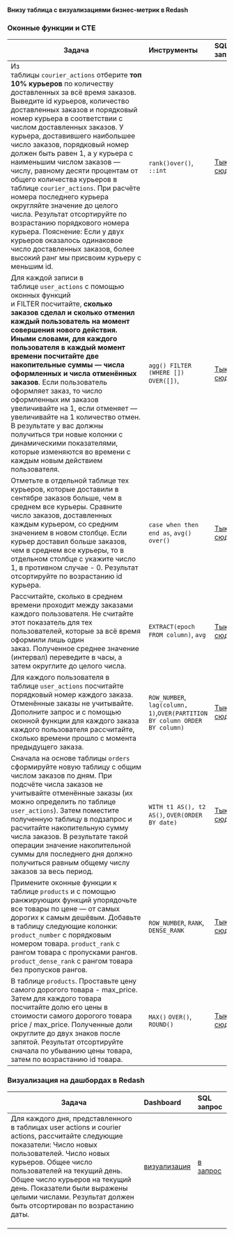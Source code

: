 #### Внизу таблица с визуализациями бизнес-метрик в Redash
### Оконные функции и CTE
| **Задача** | **Инструменты** | **SQL запрос** |
| -------------------- | :--------------------- | :--------------------- |
|Из таблицы `courier_actions` отберите **топ 10% курьеров** по количеству доставленных за всё время заказов. Выведите id курьеров, количество доставленных заказов и порядковый номер курьера в соответствии с числом доставленных заказов. У курьера, доставившего наибольшее число заказов, порядковый номер должен быть равен 1, а у курьера с наименьшим числом заказов —  числу, равному десяти процентам от общего количества курьеров в таблице `courier_actions`. При расчёте номера последнего курьера округляйте значение до целого числа. Результат отсортируйте по возрастанию порядкового номера курьера. Пояснение: Если у двух курьеров оказалось одинаковое число доставленных заказов, более высокий ранг мы присвоим курьеру с меньшим id.|`rank()over()`, `::int`|[Тык сюда](https://github.com/INLAE/SQL_karpov_course/blob/master/8.sql)|
|Для каждой записи в таблице `user_actions` с помощью оконных функций и FILTER посчитайте, **сколько заказов сделал и сколько отменил каждый пользователь на момент совершения нового действия. Иными словами, для каждого пользователя в каждый момент времени посчитайте две накопительные суммы — числа оформленных и числа отменённых заказов**. Если пользователь оформляет заказ, то число оформленных им заказов увеличивайте на 1, если отменяет — увеличивайте на 1 количество отмен. В результате у вас должны получиться три новые колонки с динамическими показателями, которые изменяются во времени с каждым новым действием пользователя.|`agg() FILTER (WHERE []) OVER([])`, |[Тык сюда](https://github.com/INLAE/SQL_karpov_course/blob/master/7.sql)|
|Отметьте в отдельной таблице тех курьеров, которые доставили в сентябре заказов больше, чем в среднем все курьеры. Сравните число заказов, доставленных каждым курьером, со средним значением в новом столбце. Если курьер доставил больше заказов, чем в среднем все курьеры, то в отдельном столбце с укажите число 1, в противном случае - 0. Результат отсортируйте по возрастанию id курьера.|`case when then end as`, `avg() over()`|[Тык сюда](https://github.com/INLAE/SQL_karpov_course/blob/master/6.sql)|
|Рассчитайте, сколько в среднем времени проходит между заказами каждого пользователя. Не считайте этот показатель для тех пользователей, которые за всё время оформили лишь один заказ. Полученное среднее значение (интервал) переведите в часы, а затем округлите до целого числа.|`EXTRACT(epoch FROM column)`, `avg`|[Тык сюда](https://github.com/INLAE/SQL_karpov_course/blob/master/5.sql)|
|Для каждого пользователя в таблице `user_actions` посчитайте порядковый номер каждого заказа. Отменённые заказы не учитывайте. Дополните запрос и с помощью оконной функции для каждого заказа каждого пользователя рассчитайте, сколько времени прошло с момента предыдущего заказа.  |`ROW_NUMBER`, `lag(column, 1)`,`OVER(PARTITION BY column ORDER BY column)`|[Тык сюда](https://github.com/INLAE/SQL_karpov_course/blob/master/4.sql)|
|Сначала на основе таблицы `orders` сформируйте новую таблицу с общим числом заказов по дням. При подсчёте числа заказов не учитывайте отменённые заказы (их можно определить по таблице `user_actions`). Затем поместите полученную таблицу в подзапрос и расчитайте накопительную сумму числа заказов. В результате такой операции значение накопительной суммы для последнего дня должно получиться равным общему числу заказов за весь период.|`WITH t1 AS(), t2 AS()`, `OVER(ORDER BY date)` |[Тык сюда](https://github.com/INLAE/SQL_karpov_course/blob/master/3.sql)|
|Примените оконные функции к таблице `products` и с помощью ранжирующих функций упорядочьте все товары по цене — от самых дорогих к самым дешёвым. Добавьте в таблицу следующие колонки: `product_number` с порядковым номером товара. `product_rank` с рангом товара с пропусками рангов. `product_dense_rank` с рангом товара без пропусков рангов.|`ROW_NUMBER`, `RANK`, `DENSE_RANK`| [Тык сюда](https://github.com/INLAE/SQL_karpov_course/blob/master/1.sql)|
|В таблице `products`. Проставьте цену самого дорогого товара - max_price. Затем для каждого товара посчитайте долю его цены в стоимости самого дорогого товара price / max_price. Полученные доли округлите до двух знаков после запятой. Результат отсортируйте сначала по убыванию цены товара, затем по возрастанию id товара.|`MAX()` `OVER()`, `ROUND()`|[Тык сюда](https://github.com/INLAE/SQL_karpov_course/blob/master/2.sql)|

### Визуализация на дашбордах в Redash
| **Задача** | **Dashboard** | **SQL запрос** |
| -------------------- | :--------------------- | :--------------------- |
|Для каждого дня, представленного в таблицах user actions и courier actions, рассчитайте следующие показатели: Число новых пользователей. Число новых курьеров. Общее число пользователей на текущий день. Общее число курьеров на текущий день. Показатели были выражены целыми числами. Результат должен быть отсортирован по возрастанию даты.|[визуализация](https://github.com/INLAE/SQL_karpov_course/blob/master/dashboards/1.png)|[в запрос](https://github.com/INLAE/SQL_karpov_course/blob/master/dashboards/1_dashboard.sql)|
|     |      |     |
|     |      |     |
|     |      |     |

